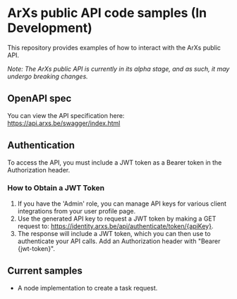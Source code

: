 # ArXs public API code samples (In Development)
This repository provides examples of how to interact with the ArXs public API.

*Note: The ArXs public API is currently in its alpha stage, and as such, it may undergo breaking changes.*

## OpenAPI spec
You can view the API specification here: https://api.arxs.be/swagger/index.html

## Authentication
To access the API, you must include a JWT token as a Bearer token in the Authorization header.

### How to Obtain a JWT Token
1. If you have the 'Admin' role, you can manage API keys for various client integrations from your user profile page.
2. Use the generated API key to request a JWT token by making a GET request to: https://identity.arxs.be/api/authenticate/token/{apiKey}. 
3. The response will include a JWT token, which you can then use to authenticate your API calls. Add an Authorization header with "Bearer {jwt-token}".


## Current samples
- A node implementation to create a task request.
